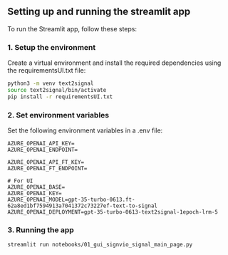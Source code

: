 ## Setting up and running the streamlit app

To run the Streamlit app, follow these steps:

### 1. Setup the environment
Create a virtual environment and install the required dependencies using the requirementsUI.txt file:

```bash
python3 -m venv text2signal
source text2signal/bin/activate
pip install -r requirementsUI.txt
```

### 2. Set environment variables

Set the following environment variables in a .env file:

```dotenv
AZURE_OPENAI_API_KEY=
AZURE_OPENAI_ENDPOINT=

AZURE_OPENAI_API_FT_KEY=
AZURE_OPENAI_FT_ENDPOINT=

# For UI
AZURE_OPENAI_BASE=
AZURE_OPENAI_KEY=
AZURE_OPENAI_MODEL=gpt-35-turbo-0613.ft-62a8ed1bf7594913a7041372c73227ef-text-to-signal
AZURE_OPENAI_DEPLOYMENT=gpt-35-turbo-0613-text2signal-1epoch-lrm-5
```

### 3. Running the app

```bash
streamlit run notebooks/01_gui_signvio_signal_main_page.py
```
